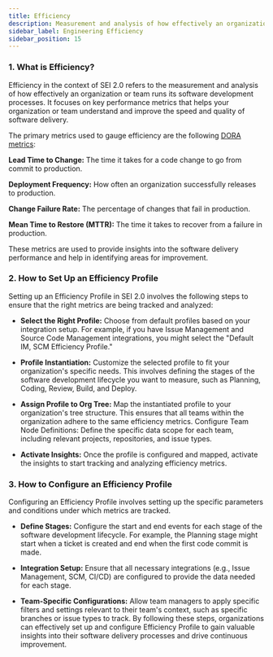 ```yaml
---
title: Efficiency
description: Measurement and analysis of how effectively an organization or team performs its software development processes
sidebar_label: Engineering Efficiency
sidebar_position: 15
---
```


### 1. What is Efficiency?

Efficiency in the context of SEI 2.0 refers to the measurement and analysis of how effectively an organization or team runs its software development processes. It focuses on key performance metrics that helps your organization or team understand and improve the speed and quality of software delivery. 

The primary metrics used to gauge efficiency are the following [DORA metrics](https://cloud.google.com/blog/products/devops-sre/announcing-the-2024-dora-report):

**Lead Time to Change:** The time it takes for a code change to go from commit to production.

**Deployment Frequency:** How often an organization successfully releases to production.

**Change Failure Rate:** The percentage of changes that fail in production.

**Mean Time to Restore (MTTR):** The time it takes to recover from a failure in production.

These metrics are used to provide insights into the software delivery performance and help in identifying areas for improvement.

### 2. How to Set Up an Efficiency Profile
Setting up an Efficiency Profile in SEI 2.0 involves the following steps to ensure that the right metrics are being tracked and analyzed:

* **Select the Right Profile:** Choose from default profiles based on your integration setup. For example, if you have Issue Management and Source Code Management integrations, you might select the "Default IM, SCM Efficiency Profile."

* **Profile Instantiation:** Customize the selected profile to fit your organization's specific needs. This involves defining the stages of the software development lifecycle you want to measure, such as Planning, Coding, Review, Build, and Deploy.

* **Assign Profile to Org Tree:** Map the instantiated profile to your organization's tree structure. This ensures that all teams within the organization adhere to the same efficiency metrics.
Configure Team Node Definitions: Define the specific data scope for each team, including relevant projects, repositories, and issue types.

* **Activate Insights:** Once the profile is configured and mapped, activate the insights to start tracking and analyzing efficiency metrics.

### 3. How to Configure an Efficiency Profile
Configuring an Efficiency Profile involves setting up the specific parameters and conditions under which metrics are tracked.

* **Define Stages:** Configure the start and end events for each stage of the software development lifecycle. 
For example, the Planning stage might start when a ticket is created and end when the first code commit is made.

* **Integration Setup:** Ensure that all necessary integrations (e.g., Issue Management, SCM, CI/CD) are configured to provide the data needed for each stage.

* **Team-Specific Configurations:** Allow team managers to apply specific filters and settings relevant to their team's context, such as specific branches or issue types to track.
By following these steps, organizations can effectively set up and configure Efficiency Profile to gain valuable insights into their software delivery processes and drive continuous improvement.

